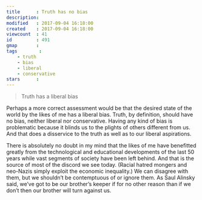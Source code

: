 ```yaml
---
title      : Truth has no bias
description: 
modified   : 2017-09-04 16:18:00
created    : 2017-09-04 16:18:00
viewcount  : 41
id         : 491
gmap       : 
tags        :
    - truth
    - bias
    - liberal
    - conservative
stars      : 
---
```


> Truth has a liberal bias

Perhaps a more correct assessment would be that the desired state of the world by the likes of me has a liberal bias. Truth, by definition, should have no bias, neither liberal nor conservative. Having any kind of bias is problematic because it blinds us to the plights of others different from us. And that does a disservice to the truth as well as to our liberal aspirations. 

There is absolutely no doubt in my mind that the likes of me have benefitted greatly from the technological and educational developments of the last 50 years while vast segments of society have been left behind. And that is the source of most of the discord we see today. (Racial hatred mongers and neo-Nazis simply exploit the economic inequality.) We can disagree with them, but we shouldn’t be contemptuous of or ignore them. As Saul Alinsky said, we’ve got to be our brother’s keeper if for no other reason than if we don’t then our brother will turn against us.
